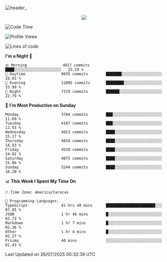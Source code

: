 ![header_](https://github.com/user-attachments/assets/4010d822-ccdc-4198-b608-18c773338d18)


<p align="center">
  <a href="http://www.github.com/thevacs">
    <img src="https://github-readme-streak-stats.herokuapp.com/?user=thevacs&stroke=ffffff&background=1c1917&ring=0891b2&fire=0891b2&currStreakNum=ffffff&currStreakLabel=0891b2&sideNums=ffffff&sideLabels=ffffff&dates=ffffff&hide_border=true" />
  </a>
</p>

<!--START_SECTION:waka-->
![Code Time](http://img.shields.io/badge/Code%20Time-3%2C582%20hrs%208%20mins-blue)

![Profile Views](http://img.shields.io/badge/Profile%20Views-3-blue)

![Lines of code](https://img.shields.io/badge/From%20Hello%20World%20I%27ve%20Written-5.0%20million%20lines%20of%20code-blue)

**I'm a Night 🦉** 

```text
🌞 Morning                4917 commits        ████░░░░░░░░░░░░░░░░░░░░░   15.19 % 
🌆 Daytime                9076 commits        ███████░░░░░░░░░░░░░░░░░░   28.03 % 
🌃 Evening                11005 commits       ████████░░░░░░░░░░░░░░░░░   33.99 % 
🌙 Night                  7378 commits        ██████░░░░░░░░░░░░░░░░░░░   22.79 % 
```
📅 **I'm Most Productive on Sunday** 

```text
Monday                   3784 commits        ███░░░░░░░░░░░░░░░░░░░░░░   11.69 % 
Tuesday                  4187 commits        ███░░░░░░░░░░░░░░░░░░░░░░   12.93 % 
Wednesday                4913 commits        ████░░░░░░░░░░░░░░░░░░░░░   15.17 % 
Thursday                 4834 commits        ████░░░░░░░░░░░░░░░░░░░░░   14.93 % 
Friday                   4539 commits        ████░░░░░░░░░░░░░░░░░░░░░   14.02 % 
Saturday                 4875 commits        ████░░░░░░░░░░░░░░░░░░░░░   15.06 % 
Sunday                   5244 commits        ████░░░░░░░░░░░░░░░░░░░░░   16.20 % 
```


📊 **This Week I Spent My Time On** 

```text
🕑︎ Time Zone: America/Caracas

💬 Programming Languages: 
TypeScript               41 hrs 48 mins      ██████████████████████░░░   87.85 % 
JSON                     1 hr 46 mins        █░░░░░░░░░░░░░░░░░░░░░░░░   03.73 % 
Markdown                 1 hr 7 mins         █░░░░░░░░░░░░░░░░░░░░░░░░   02.36 % 
Other                    1 hr 4 mins         █░░░░░░░░░░░░░░░░░░░░░░░░   02.27 % 
Prisma                   40 mins             ░░░░░░░░░░░░░░░░░░░░░░░░░   01.43 % 
```


 Last Updated on 26/07/2025 00:32:39 UTC
<!--END_SECTION:waka-->
